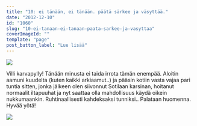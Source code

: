 ```yaml
---
title: "10: ei tänään, ei tänään. päätä särkee ja väsyttää."
date: "2012-12-10"
id: "1060"
slug: "10-ei-tanaan-ei-tanaan-paata-sarkee-ja-vasyttaa"
coverImageId: ""
template: "page"
post_button_label: "Lue lisää"
---
```


[![](/images/k10.png)](http://4.bp.blogspot.com/-M6MRqKM76rw/UMY-lJC_fWI/AAAAAAAADX8/19pUc7JmcUs/s1600/k10.png)

  
Villi karvapylly! Tänään minusta ei taida irrota tämän enempää. Aloitin aamuni kuudelta (kuten kaikki arkiaamut..) ja pääsin kotiin vasta vajaa pari tuntia sitten, jonka jälkeen olen siivonnut Sotilaan karsinan, hoitanut normaalit iltapuuhat ja nyt saattaa olla mahdollisuus käydä oikein nukkumaankin. Ruhtinaallisesti kahdeksaksi tunniksi.. Palataan huomenna. Hyvää yötä!  
  

[![](/images/ak.png)](http://1.bp.blogspot.com/-asOM3aIW0Bk/UMooFLuMaDI/AAAAAAAADb0/V5Qm2aKhWbw/s1600/ak.png)
